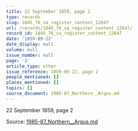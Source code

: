 ```yaml
---
title: 22 September 1859, page 2
type: records
slug: 1845_76_sa_register_content_12647
url: /records/1845_76_sa_register_content_12647/
record_id: 1845_76_sa_register_content_12647
date: '1859-09-22'
date_display: null
volume: null
issue_number: null
page: '2'
article_type: other
issue_reference: 1859-09-22, page 2
people_mentioned: []
places_mentioned: []
topics: []
source_document: 1985-87_Northern__Argus.md
---
```


22 September 1859, page 2

Source: [1985-87_Northern__Argus.md](/downloads/markdown/1985-87_Northern__Argus.md)
